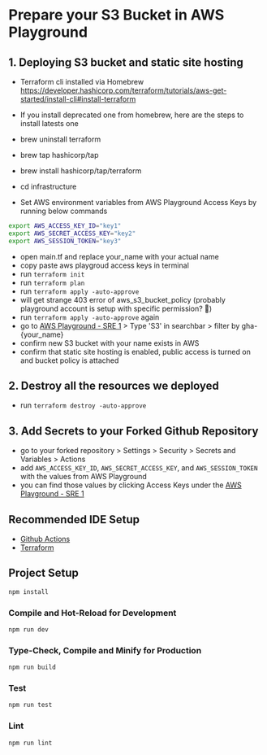 # Prepare your S3 Bucket in AWS Playground

## 1. Deploying S3 bucket and static site hosting

- Terraform cli installed via Homebrew https://developer.hashicorp.com/terraform/tutorials/aws-get-started/install-cli#install-terraform
- If you install deprecated one from homebrew, here are the steps to install latests one
- brew uninstall terraform
- brew tap hashicorp/tap
- brew install hashicorp/tap/terraform

- cd infrastructure

- Set AWS environment variables from AWS Playground Access Keys by running below commands

```sh
export AWS_ACCESS_KEY_ID="key1"
export AWS_SECRET_ACCESS_KEY="key2"
export AWS_SESSION_TOKEN="key3"
```

- open main.tf and replace your_name with your actual name
- copy paste aws playgroud access keys in terminal
- run `terraform init`
- run `terraform plan`
- run `terraform apply -auto-approve`
- will get strange 403 error of aws_s3_bucket_policy (probably playground account is setup with specific permission? 🤔)
- run `terraform apply -auto-approve` again
- go to [AWS Playground - SRE 1](https://traderepublic.awsapps.com/start/#/?tab=accounts) > Type 'S3' in searchbar > filter by gha-{your_name}
- confirm new S3 bucket with your name exists in AWS
- confirm that static site hosting is enabled, public access is turned on and bucket policy is attached

## 2. Destroy all the resources we deployed

- run `terraform destroy -auto-approve`

## 3. Add Secrets to your Forked Github Repository

- go to your forked repository > Settings > Security > Secrets and Variables > Actions
- add `AWS_ACCESS_KEY_ID`, `AWS_SECRET_ACCESS_KEY`, and `AWS_SESSION_TOKEN` with the values from AWS Playground
- you can find those values by clicking Access Keys under the [AWS Playground - SRE 1](https://traderepublic.awsapps.com/start/#/?tab=accounts)

## Recommended IDE Setup

- [Github Actions](https://marketplace.visualstudio.com/items?itemName=GitHub.vscode-github-actions)
- [Terraform](https://marketplace.visualstudio.com/items?itemName=HashiCorp.terraform)

## Project Setup

```sh
npm install
```

### Compile and Hot-Reload for Development

```sh
npm run dev
```

### Type-Check, Compile and Minify for Production

```sh
npm run build
```

### Test

```sh
npm run test
```

### Lint

```sh
npm run lint
```
